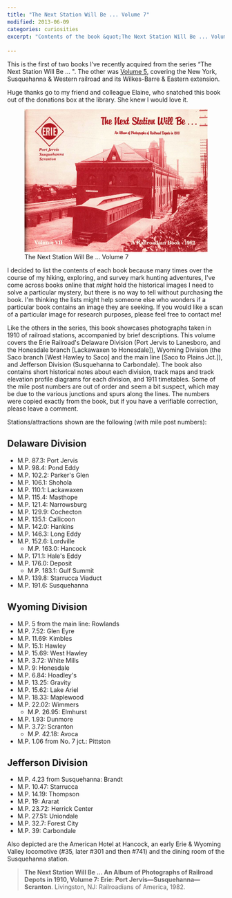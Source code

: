 ```yaml
---
title: "The Next Station Will Be ... Volume 7"
modified: 2013-06-09
categories: curiosities
excerpt: "Contents of the book &quot;The Next Station Will Be ... Volume 7: Erie: Port Jervis—Susquehanna—Scranton.&quot;"

---
```


This is the first of two books I’ve recently acquired from the series “The Next Station Will Be … ".  The other was [Volume 5](/curiosities/the-next-station-will-be-volume-5/), covering the New York, Susquehanna & Western railroad and its Wilkes-Barre & Eastern extension. 

Huge thanks go to my friend and colleague Elaine, who snatched this book out of the donations box at the library.  She knew I would love it.

<figure>
  <a href="/images/curiosities/NextStationVolume7Cover.jpg" title="Poor cactus"><img src="/images/curiosities/NextStationVolume7Cover.jpg" title="The Next Station Will Be ... Volume 7"></a>
  <figcaption>The Next Station Will Be ... Volume 7</figcaption>
</figure>

I decided to list the contents of each book because many times over the course of my hiking, exploring, and survey mark hunting adventures, I've come across books online that *might* hold the historical images I need to solve a particular mystery, but there is no way to tell without purchasing the book. I'm thinking the lists might help someone else who wonders if a particular book contains an image they are seeking. If you would like a scan of a particular image for research purposes, please feel free to contact me!

Like the others in the series, this book showcases photographs taken in 1910 of railroad stations, accompanied by brief descriptions. This volume covers the Erie Railroad's Delaware Division (Port Jervis to Lanesboro, and the Honesdale branch [Lackawaxen to Honesdale]), Wyoming Division (the Saco branch [West Hawley to Saco] and the main line [Saco to Plains Jct.]), and Jefferson Division (Susquehanna to Carbondale).  The book also contains short historical notes about each division, track maps and track elevation profile diagrams for each division, and 1911 timetables. Some of the mile post numbers are out of order and seem a bit suspect, which may be due to the various junctions and spurs along the lines.  The numbers were copied exactly from the book, but if you have a verifiable correction, please leave a comment.

Stations/attractions shown are the following (with mile post numbers):

## Delaware Division

* M.P. 87.3: Port Jervis
* M.P. 98.4: Pond Eddy
* M.P. 102.2: Parker's Glen
* M.P. 106.1: Shohola
* M.P. 110.1: Lackawaxen
* M.P. 115.4: Masthope
* M.P. 121.4: Narrowsburg
* M.P. 129.9: Cochecton
* M.P. 135.1: Callicoon
* M.P. 142.0: Hankins
* M.P. 146.3: Long Eddy
* M.P. 152.6: Lordville
    * M.P. 163.0: Hancock
* M.P. 171.1: Hale's Eddy
* M.P. 176.0: Deposit
    * M.P. 183.1: Gulf Summit
* M.P. 139.8: Starrucca Viaduct
* M.P. 191.6: Susquehanna

## Wyoming Division

* M.P. 5 from the main line: Rowlands
* M.P. 7.52: Glen Eyre
* M.P. 11.69: Kimbles
* M.P. 15.1: Hawley
* M.P. 15.69: West Hawley
* M.P. 3.72: White Mills
* M.P. 9: Honesdale
* M.P. 6.84: Hoadley's
* M.P. 13.25: Gravity
* M.P. 15.62: Lake Ariel
* M.P. 18.33: Maplewood
* M.P. 22.02: Wimmers
    * M.P. 26.95: Elmhurst
* M.P. 1.93: Dunmore
* M.P. 3.72: Scranton
    * M.P. 42.18: Avoca
* M.P. 1.06 from No. 7 jct.: Pittston

## Jefferson Division

* M.P. 4.23 from Susquehanna: Brandt
* M.P. 10.47: Starrucca
* M.P. 14.19: Thompson
* M.P. 19: Ararat
* M.P. 23.72: Herrick Center
* M.P. 27.51: Uniondale
* M.P. 32.7: Forest City
* M.P. 39: Carbondale

Also depicted are the American Hotel at Hancock, an early Erie & Wyoming Valley locomotive (#35, later #301 and then #741) and the dining room of the Susquehanna station.
  
> **The Next Station Will Be ... An Album of Photographs of Railroad Depots in 1910, Volume 7: Erie: Port Jervis—Susquehanna—Scranton**. Livingston, NJ: Railroadians of America, 1982.

